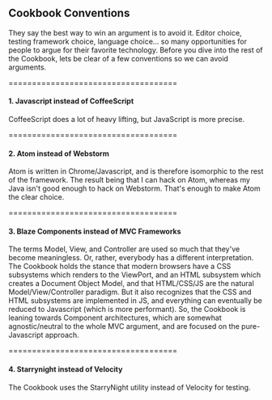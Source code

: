 ## Cookbook Conventions

They say the best way to win an argument is to avoid it.  Editor choice, testing framework choice, language choice...  so many opportunities for people to argue for their favorite technology.  Before you dive into the rest of the Cookbook, lets be clear of a few conventions so we can avoid arguments.

====================================  
#### 1.  Javascript instead of CoffeeScript  
CoffeeScript does a lot of heavy lifting, but JavaScript is more precise.  

====================================  
#### 2.  Atom instead of Webstorm  
Atom is written in Chrome/Javascript, and is therefore isomorphic to the rest of the framework.  The result being that I can hack on Atom, whereas my Java isn't good enough to hack on Webstorm.  That's enough to make Atom the clear choice.  


====================================  
#### 3.  Blaze Components instead of MVC Frameworks 

The terms Model, View, and Controller are used so much that they've become meaningless.  Or, rather, everybody has a different interpretation.  The Cookbook holds the stance that modern browsers have a CSS subsystems which renders to the ViewPort, and an HTML subsystem which creates a Document Object Model, and that HTML/CSS/JS are the natural Model/View/Controller paradigm.  But it also recognizes that the CSS and HTML subsystems are implemented in JS, and everything can eventually be reduced to Javascript (which is more performant).  So, the Cookbook is leaning towards Component architectures, which are somewhat agnostic/neutral to the whole MVC argument, and are focused on the pure-Javascript approach.

 
====================================  
#### 4.  Starrynight instead of Velocity  
The Cookbook uses the StarryNight utility instead of Velocity for testing.  

